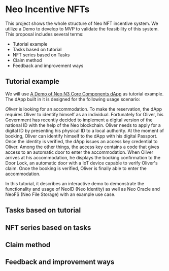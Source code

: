 # Neo Incentive NFTs

This project shows the whole structure of Neo NFT incentive system. We utilize a Demo to develop to MVP to validate the feasibility of this system. This proposal includes several terms:

- Tutorial example
- Tasks based on tutorial
- NFT series based on Tasks
- Claim method
- Feedback and improvement ways

## Tutorial example

We will use [A Demo of Neo N3 Core Components dApp](https://github.com/leiw5173/A-Demo-of-Neo-N3-Core-Components-dApp) as tutorial example. The dApp built in it is designed for the following usage scenario:

_Oliver_ is looking for an accommodation. To make the reservation, the dApp requires Oliver to identify himself as an individual. Fortunately for Oliver, his Government has recently decided to implement a digital version of the national ID with the help of the Neo blockchain. Oliver needs to apply for a digital ID by presenting his physical ID to a local authority. At the moment of booking, Oliver can identify himself to the dApp with his digital Passport. Once the identity is verified, the dApp issues an access key credential to Oliver. Among the other things, the access key contains a code that gives access to an automatic door to enter the accommodation. When Oliver arrives at his accommodation, he displays the booking confirmation to the Door Lock, an automatic door with a IoT device capable to verify Oliver's claim. Once the booking is verified, Oliver is finally able to enter the accommodation.

In this tutorial, it describes an interactive demo to demonstrate the functionality and usage of NeoID (Neo Identity) as well as Neo Oracle and NeoFS (Neo File Storage) with an example use case.

## Tasks based on tutorial

## NFT series based on tasks

## Claim method

## Feedback and improvement ways
